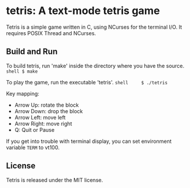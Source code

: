 # tetris: A text-mode tetris game

Tetris is a simple game written in C, using NCurses for the terminal I/O.
It requires POSIX Thread and NCurses.

## Build and Run

To build tetris, run 'make' inside the directory where you have the source.
    ```shell
    $ make
    ```

To play the game, run the executable 'tetris'.
    ```shell	
    $ ./tetris
    ```

Key mapping:
  * Arrow Up: rotate the block
  * Arrow Down: drop the block
  * Arrow Left: move left
  * Arrow Right: move right
  * Q: Quit or Pause

If you get into trouble with terminal display, you can set environment variable `TERM` to vt100.

## License
 
Tetris is released under the MIT license.
